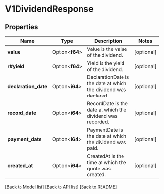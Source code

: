 # V1DividendResponse

## Properties

Name | Type | Description | Notes
------------ | ------------- | ------------- | -------------
**value** | Option<**f64**> | Value is the value of the dividend. | [optional]
**r#yield** | Option<**f64**> | Yield is the yield of the dividend. | [optional]
**declaration_date** | Option<**i64**> | DeclarationDate is the date at which the dividend was declared. | [optional]
**record_date** | Option<**i64**> | RecordDate is the date at which the dividend was recorded. | [optional]
**payment_date** | Option<**i64**> | PaymentDate is the date at which the dividend was paid. | [optional]
**created_at** | Option<**i64**> | CreatedAt is the time at which the quote was created. | [optional]

[[Back to Model list]](../README.md#documentation-for-models) [[Back to API list]](../README.md#documentation-for-api-endpoints) [[Back to README]](../README.md)


